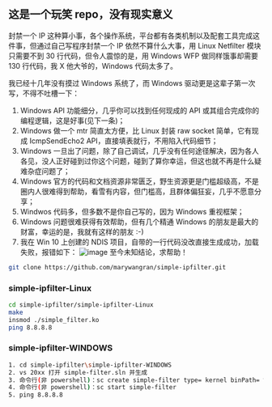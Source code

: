 ## 这是一个玩笑 repo，没有现实意义

封禁一个 IP 这种算小事，各个操作系统，平台都有各类机制以及配套工具完成这件事，但通过自己写程序封禁一个 IP 依然不算什么大事，用 Linux Netfilter 模块只需要不到 30 行代码，但令人震惊的是，用 Windows WFP 做同样饿事却需要 130 行代码，我 X 他大爷的，Windows 代码太多了。

我已经十几年没有摸过 Windows 系统了，而 Windows 驱动更是这辈子第一次写，不得不吐槽一下：
1. Windows API 功能细分，几乎你可以找到任何现成的 API 或其组合完成你的编程逻辑，这是好事(见下一条)；
2. Windows 做一个 mtr 简直太方便，比 Linux 封装 raw socket 简单，它有现成 IcmpSendEcho2 API，直接填表就行，不用陷入代码细节；
3. Windows 一旦出了问题，除了自己调试，几乎没有任何途径解决，因为各人各见，没人正好碰到过你这个问题，碰到了算你幸运，但这也就不再是什么疑难杂症问题了；
4. Windows 官方的代码和文档资源非常匮乏，野生资源更是门槛超级高，不是圈内人很难得到帮助，看雪有内容，但门槛高，且群体偏狂妄，几乎不愿意分享；
5. Windwos 代码多，但多数不是你自己写的，因为 Windows 重视框架；
6. Windows 问题很难获得有效帮助，但有几个精通 Windows 的朋友是最大的财富，幸运的是，我就有这样的朋友 :-)
7. 我在 Win 10 上创建的 NDIS 项目，自带的一行代码没改直接生成成功，加载失败，报错如下：
   ![image](https://github.com/user-attachments/assets/00166088-125f-402f-b6bc-ff507c92522e)
   至今未知结论，求帮助！


```bash
git clone https://github.com/marywangran/simple-ipfilter.git
```
### simple-ipfilter-Linux
```bash
cd simple-ipfilter/simple-ipfilter-Linux
make
insmod ./simple_filter.ko
ping 8.8.8.8
```
### simple-ipfilter-WINDOWS
```bash
1. cd simple-ipfilter\simple-ipfilter-WINDOWS
2. vs 20xx 打开 simple-filter.sln 并生成
3. 命令行(非 powershell)：sc create simple-filter type= kernel binPath= %你的output目录\simple-filter.sys
4. 命令行(非 powershell)：sc start simple-filter
5. ping 8.8.8.8

```
